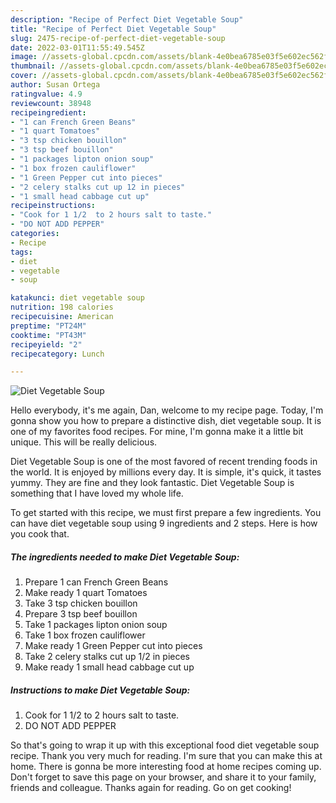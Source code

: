 ```yaml
---
description: "Recipe of Perfect Diet Vegetable Soup"
title: "Recipe of Perfect Diet Vegetable Soup"
slug: 2475-recipe-of-perfect-diet-vegetable-soup
date: 2022-03-01T11:55:49.545Z
image: //assets-global.cpcdn.com/assets/blank-4e0bea6785e03f5e602ec562f230caae08da540cada707380b4fe1bbebba43da.png
thumbnail: //assets-global.cpcdn.com/assets/blank-4e0bea6785e03f5e602ec562f230caae08da540cada707380b4fe1bbebba43da.png
cover: //assets-global.cpcdn.com/assets/blank-4e0bea6785e03f5e602ec562f230caae08da540cada707380b4fe1bbebba43da.png
author: Susan Ortega
ratingvalue: 4.9
reviewcount: 38948
recipeingredient:
- "1 can French Green Beans"
- "1 quart Tomatoes"
- "3 tsp chicken bouillon"
- "3 tsp beef bouillon"
- "1 packages lipton onion soup"
- "1 box frozen cauliflower"
- "1 Green Pepper cut into pieces"
- "2 celery stalks cut up 12 in pieces"
- "1 small head cabbage cut up"
recipeinstructions:
- "Cook for 1 1/2  to 2 hours salt to taste."
- "DO NOT ADD PEPPER"
categories:
- Recipe
tags:
- diet
- vegetable
- soup

katakunci: diet vegetable soup 
nutrition: 198 calories
recipecuisine: American
preptime: "PT24M"
cooktime: "PT43M"
recipeyield: "2"
recipecategory: Lunch

---
```



![Diet Vegetable Soup](//assets-global.cpcdn.com/assets/blank-4e0bea6785e03f5e602ec562f230caae08da540cada707380b4fe1bbebba43da.png)

Hello everybody, it's me again, Dan, welcome to my recipe page. Today, I'm gonna show you how to prepare a distinctive dish, diet vegetable soup. It is one of my favorites food recipes. For mine, I'm gonna make it a little bit unique. This will be really delicious.



Diet Vegetable Soup is one of the most favored of recent trending foods in the world. It is enjoyed by millions every day. It is simple, it's quick, it tastes yummy. They are fine and they look fantastic. Diet Vegetable Soup is something that I have loved my whole life.


To get started with this recipe, we must first prepare a few ingredients. You can have diet vegetable soup using 9 ingredients and 2 steps. Here is how you cook that.

<!--inarticleads1-->

##### The ingredients needed to make Diet Vegetable Soup:

1. Prepare 1 can French Green Beans
1. Make ready 1 quart Tomatoes
1. Take 3 tsp chicken bouillon
1. Prepare 3 tsp beef bouillon
1. Take 1 packages lipton onion soup
1. Take 1 box frozen cauliflower
1. Make ready 1 Green Pepper cut into pieces
1. Take 2 celery stalks cut up 1/2 in pieces
1. Make ready 1 small head cabbage cut up




<!--inarticleads2-->

##### Instructions to make Diet Vegetable Soup:

1. Cook for 1 1/2  to 2 hours salt to taste.
1. DO NOT ADD PEPPER




So that's going to wrap it up with this exceptional food diet vegetable soup recipe. Thank you very much for reading. I'm sure that you can make this at home. There is gonna be more interesting food at home recipes coming up. Don't forget to save this page on your browser, and share it to your family, friends and colleague. Thanks again for reading. Go on get cooking!
